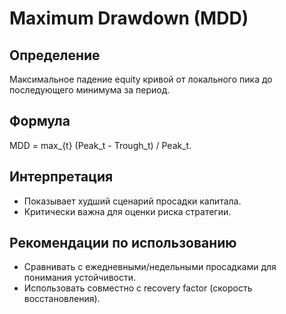 # Maximum Drawdown (MDD)

## Определение
Максимальное падение equity кривой от локального пика до последующего минимума за период.

## Формула
MDD = max_{t} (Peak_t - Trough_t) / Peak_t.

## Интерпретация
- Показывает худший сценарий просадки капитала.
- Критически важна для оценки риска стратегии.

## Рекомендации по использованию
- Сравнивать с ежедневными/недельными просадками для понимания устойчивости.
- Использовать совместно с recovery factor (скорость восстановления).
